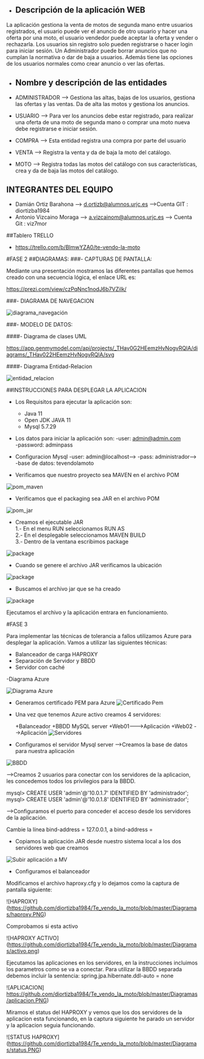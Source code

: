 - ## Descripción de la aplicación WEB
La aplicación gestiona la venta de motos de segunda mano entre usuarios registrados, el usuario puede ver el anuncio de otro usuario y hacer una oferta por una moto, el usuario vendedor puede aceptar la oferta y vender o rechazarla.
Los usuarios sin registro solo pueden registrarse o hacer login para iniciar sesión.
Un Administrador puede borrar anuncios que no cumplan la normativa o dar de baja a usuarios. Además tiene las opciones de los usuarios normales como crear anuncio o ver las ofertas.

- ## Nombre y descripción de las entidades 

- ADMINISTRADOR --> Gestiona las altas, bajas de los usuarios, gestiona las ofertas y las ventas. Da de alta las motos y gestiona los anuncios.

- USUARIO --> Para ver los anuncios debe estar registrado, para realizar una oferta de una moto de segunda mano o comprar una moto nueva debe registrarse e iniciar sesión.

- COMPRA --> Esta entidad registra una compra por parte del usuario

- VENTA --> Registra la venta y da de baja la moto del catálogo.

- MOTO --> Registra todas las motos del catálogo con sus características, crea y da de baja las motos del catálogo. 



## INTEGRANTES DEL EQUIPO

- Damián Ortiz Barahona --> d.ortizb@alumnos.urjc.es 
-->Cuenta GIT : diortizba1984
- Antonio Vizcaino Moraga --> a.vizcainom@alumnos.urjc.es --> Cuenta Git : viz7mor

##Tablero TRELLO
- https://trello.com/b/BlmwYZA0/te-vendo-la-moto

#FASE 2
##DIAGRAMAS: 
###- CAPTURAS DE PANTALLA:

Mediante una presentación mostramos las diferentes pantallas que hemos creado con una secuencia lógica, el enlace URL es:

https://prezi.com/view/czPqNnc1nodJ6b7VZiIk/

###- DIAGRAMA DE NAVEGACION

![diagrama_navegación](https://github.com/diortizba1984/Te_vendo_la_moto/blob/master/Diagramas/diagrama_navegacion.JPG)

###- MODELO DE DATOS:

####- Diagrama de clases UML

https://app.genmymodel.com/api/projects/_THav0G2HEemzHvNogvRQlA/diagrams/_THav022HEemzHvNogvRQlA/svg

####- Diagrama Entidad-Relacion


![entidad_relacion](https://github.com/diortizba1984/Te_vendo_la_moto/blob/master/Diagramas/ERD.TVM.jpg)

##INSTRUCCIONES PARA DESPLEGAR LA APLICACION

- Los Requisitos para ejecutar la aplicación son:

    - Java 11
    - Open JDK JAVA 11
    - Mysql 5.7.29
    
- Los datos para iniciar la aplicación son: 
	-user: admin@admin.com   
	-password: adminpass

- Configuracion Mysql
	-user: admin@localhost-->
	-pass: administrador-->
	-base de datos: tevendolamoto

- Verificamos que nuestro proyecto sea MAVEN en el archivo POM

![pom_maven](https://github.com/diortizba1984/Te_vendo_la_moto/blob/master/Diagramas/maven.png)

- Verificamos que el packaging sea JAR en el archivo POM

![pom_jar](https://github.com/diortizba1984/Te_vendo_la_moto/blob/master/Diagramas/jar.png)

- Creamos el ejecutable JAR  
    1.- En el menu RUN seleccionamos RUN AS  
    2.- En el desplegable seleccionamos MAVEN BUILD  
    3.- Dentro de la ventana escribimos package

![package](https://github.com/diortizba1984/Te_vendo_la_moto/blob/master/Diagramas/package.png)

- Cuando se genere el archivo JAR verificamos la ubicación 

![package](https://github.com/diortizba1984/Te_vendo_la_moto/blob/master/Diagramas/ruta.png)

- Buscamos el archivo jar que se ha creado

![package](https://github.com/diortizba1984/Te_vendo_la_moto/blob/master/Diagramas/Archivo_JAR.png)
  
Ejecutamos el archivo y la aplicación entrara en funcionamiento.

#FASE 3

Para implementar las técnicas de tolerancia a fallos utilizamos Azure para desplegar la aplicación. Vamos a utilizar las siguientes técnicas:
- Balanceador de carga HAPROXY
- Separación de Servidor y BBDD
- Servidor con caché

-Diagrama Azure

![Diagrama Azure](https://github.com/diortizba1984/Te_vendo_la_moto/blob/master/Diagramas/azure1.PNG)

- Generamos certificado PEM para Azure
![Certificado Pem](https://github.com/diortizba1984/Te_vendo_la_moto/blob/master/Diagramas/pem.PNG)


- Una vez que tenemos Azure activo creamos 4 servidores:

	+Balanceador 
	+BBDD MySQL server
	+Web01--->Aplicación
	+Web02 -->Aplicación
![Servidores](https://github.com/diortizba1984/Te_vendo_la_moto/blob/master/Diagramas/servidores.PNG)



- Configuramos el servidor Mysql server 
-->Creamos la base de datos para nuestra aplicación

![BBDD](https://github.com/diortizba1984/Te_vendo_la_moto/blob/master/Diagramas/bbdd.PNG)

-->Creamos 2 usuarios para conectar con los servidores de la aplicacion, les concedemos todos los privilegios para la BBDD.

mysql> CREATE USER 'admin'@'10.0.1.7' IDENTIFIED BY 'administrador';
mysql> CREATE USER 'admin'@'10.0.1.8' IDENTIFIED BY 'administrador';

-->Configuramos el puerto para conceder el acceso desde los servidores de la aplicación.

Cambie la línea bind-address = 127.0.0.1, a bind-address = <ip del servidor mysql>

- Copiamos la aplicación JAR desde nuestro sistema local a los dos servidores web que creamos

![Subir aplicación a MV](https://github.com/diortizba1984/Te_vendo_la_moto/blob/master/Diagramas/subirvm.PNG)

- Configuramos el balanceador

Modificamos el archivo haproxy.cfg y lo dejamos como la captura de pantalla siguiente:

![HAPROXY]
(https://github.com/diortizba1984/Te_vendo_la_moto/blob/master/Diagramas/haproxy.PNG)

Comprobamos si esta activo

![HAPROXY ACTIVO]
(https://github.com/diortizba1984/Te_vendo_la_moto/blob/master/Diagramas/activo.png)

Ejecutamos las aplicaciones en los servidores, en la instrucciones incluimos los parametros como se va a conectar.
Para utilizar la BBDD separada debemos incluir la sentencia:
spring.jpa.hibernate.ddl-auto = none

![APLICACION]
https://github.com/diortizba1984/Te_vendo_la_moto/blob/master/Diagramas/aplicacion.PNG)

Miramos el status del HAPROXY y vemos que los dos servidores de la aplicacion esta funcionando, en la captura siguiente he parado un servidor y la aplicacion seguia funcionando.

![STATUS HAPROXY] (https://github.com/diortizba1984/Te_vendo_la_moto/blob/master/Diagramas/status.PNG)










